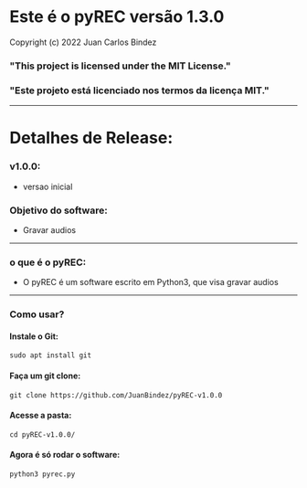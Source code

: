 # Este é o pyREC versão 1.3.0

Copyright (c) 2022 Juan Carlos Bindez

### "This project is licensed under the MIT License."

### "Este projeto está licenciado nos termos da licença MIT."

----------

# Detalhes de Release:

### v1.0.0:

- versao inicial



### Objetivo do software:

- Gravar audios

----------
### o que é o pyREC:

- O pyREC é um software escrito em Python3, que visa gravar audios

----------
### Como usar?

#### Instale o Git:

    sudo apt install git

#### Faça um git clone:

    git clone https://github.com/JuanBindez/pyREC-v1.0.0
    
#### Acesse a pasta:

    cd pyREC-v1.0.0/
    
#### Agora é só rodar o software:

    python3 pyrec.py
